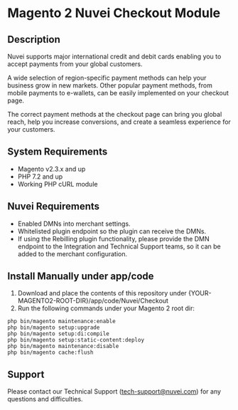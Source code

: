 # Magento 2 Nuvei Checkout Module

## Description
Nuvei supports major international credit and debit cards enabling you to accept payments from your global customers. 

A wide selection of region-specific payment methods can help your business grow in new markets. Other popular payment methods, from mobile payments to e-wallets, can be easily implemented on your checkout page.

The correct payment methods at the checkout page can bring you global reach, help you increase conversions, and create a seamless experience for your customers.

## System Requirements
- Magento v2.3.x and up  
- PHP 7.2 and up  
- Working PHP cURL module

## Nuvei Requirements
- Enabled DMNs into merchant settings.  
- Whitelisted plugin endpoint so the plugin can receive the DMNs.  
- If using the Rebilling plugin functionality, please provide the DMN endpoint to the Integration and Technical Support teams, so it can be added to the merchant configuration.

## Install Manually under app/code
1. Download and place the contents of this repository under {YOUR-MAGENTO2-ROOT-DIR}/app/code/Nuvei/Checkout
2. Run the following commands under your Magento 2 root dir:
```
php bin/magento maintenance:enable
php bin/magento setup:upgrade
php bin/magento setup:di:compile
php bin/magento setup:static-content:deploy
php bin/magento maintenance:disable
php bin/magento cache:flush
```

## Support
Please contact our Technical Support (tech-support@nuvei.com) for any questions and difficulties.